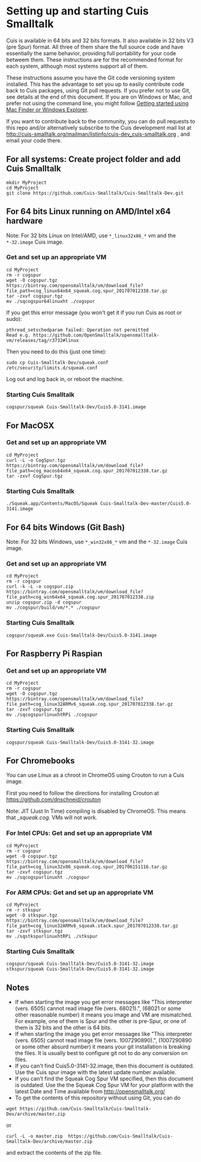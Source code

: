 # Setting up and starting Cuis Smalltalk #

Cuis is available in 64 bits and 32 bits formats. It also available in 32 bits V3 (pre Spur) format. All three of them share the full source code and have essentially the same behavior, providing full portability for your code betweem them. These instructions are for the recommended format for each system, although most systems support all of them.

These instructions assume you have the Git code versioning system installed. This has the advantage to set you up to easily contribute code back to Cuis packages, using Git pull requests. If you prefer not to use Git, see details at the end of this document. If you are on Windows or Mac, and prefer not using the command line, you might follow [Getting started using Mac Finder or Windows Explorer](GettingStarted-NoCommandLine.md).

If you want to contribute back to the community, you can do pull requests to this repo and/or alternatively subscribe to the Cuis development mail list at http://cuis-smalltalk.org/mailman/listinfo/cuis-dev_cuis-smalltalk.org , and email your code there.

## For all systems: Create project folder and add Cuis Smalltalk ##
```
mkdir MyProject
cd MyProject
git clone https://github.com/Cuis-Smalltalk/Cuis-Smalltalk-Dev.git
```

## For 64 bits Linux running on AMD/Intel x64 hardware ##

Note: For 32 bits Linux on Intel/AMD, use ```*_linux32x86_*``` vm and the ```*-32.image``` Cuis image.

### Get and set up an appropriate VM ###
```
cd MyProject
rm -r cogspur
wget -O cogspur.tgz https://bintray.com/opensmalltalk/vm/download_file?file_path=cog_linux64x64_squeak.cog.spur_201707012338.tar.gz
tar -zxvf cogspur.tgz
mv ./sqcogspur64linuxht ./cogspur
```
If you get this error message (you won't get it if you run Cuis as root or sudo):
```
pthread_setschedparam failed: Operation not permitted
Read e.g. https://github.com/OpenSmalltalk/opensmalltalk-vm/releases/tag/r3732#linux
```
Then you need to do this (just one time):
```
sudo cp Cuis-Smalltalk-Dev/squeak.conf /etc/security/limits.d/squeak.conf
```
Log out and log back in, or reboot the machine.

### Starting Cuis Smalltalk ###
```
cogspur/squeak Cuis-Smalltalk-Dev/Cuis5.0-3141.image
```

## For MacOSX ##

### Get and set up an appropriate VM ###
```
cd MyProject
curl -L -o CogSpur.tgz https://bintray.com/opensmalltalk/vm/download_file?file_path=cog_macos64x64_squeak.cog.spur_201707012338.tar.gz
tar -zxvf CogSpur.tgz
```

### Starting Cuis Smalltalk ###

```
./Squeak.app/Contents/MacOS/Squeak Cuis-Smalltalk-Dev-master/Cuis5.0-3141.image
```

## For 64 bits Windows (Git Bash) ##

Note: For 32 bits Windows, use ```*_win32x86_*``` vm and the ```*-32.image``` Cuis image.

### Get and set up an appropriate VM ###
```
cd MyProject
rm -r cogspur
curl -k -L -o cogspur.zip https://bintray.com/opensmalltalk/vm/download_file?file_path=cog_win64x64_squeak.cog.spur_201707012338.zip
unzip cogspur.zip -d cogspur
mv ./cogspur/build/vm/*.* ./cogspur
```

### Starting Cuis Smalltalk ###
```
cogspur/squeak.exe Cuis-Smalltalk-Dev/Cuis5.0-3141.image
```

## For Raspberry Pi Raspian ##

### Get and set up an appropriate VM ###
```
cd MyProject
rm -r cogspur
wget -O cogspur.tgz https://bintray.com/opensmalltalk/vm/download_file?file_path=cog_linux32ARMv6_squeak.cog.spur_201707012338.tar.gz
tar -zxvf cogspur.tgz
mv ./sqcogspurlinuxhtRPi ./cogspur
```

### Starting Cuis Smalltalk ###
```
cogspur/squeak Cuis-Smalltalk-Dev/Cuis5.0-3141-32.image
```

## For Chromebooks ##

You can use Linux as a chroot in ChromeOS using Crouton to run a Cuis image.

First you need to follow the directions for installing Crouton at
	https://github.com/dnschneid/crouton

Note: JIT (Just In Time) compiling is disabled by ChromeOS. This means that *_squeak.cog.* VMs will not work.

### For Intel CPUs: Get and set up an appropriate VM ###
```
cd MyProject
rm -r cogspur
wget -O cogspur.tgz https://bintray.com/opensmalltalk/vm/download_file?file_path=cog_linux32x86_squeak.cog.spur_201706151116.tar.gz
tar -zxvf cogspur.tgz
mv ./sqcogspurlinuxht ./cogspur
```
### For ARM CPUs: Get and set up an appropriate VM ###
```
cd MyProject
rm -r stkspur
wget -O stkspur.tgz https://bintray.com/opensmalltalk/vm/download_file?file_path=cog_linux32ARMv6_squeak.stack.spur_201707012338.tar.gz
tar -zxvf stkspur.tgz
mv ./sqstkspurlinuxhtRPi ./stkspur
```

### Starting Cuis Smalltalk ###
```
cogspur/squeak Cuis-Smalltalk-Dev/Cuis5.0-3141-32.image
stkspur/squeak Cuis-Smalltalk-Dev/Cuis5.0-3141-32.image
```

## Notes ##
* If when starting the image you get error messages like "This interpreter (vers. 6505) cannot read image file (vers. 68021).", (68021 or some other reasonable number) it means you image and VM are mismatched. For example, one of them is Spur and the other is pre-Spur, or one of them is 32 bits and the other is 64 bits.
* If when starting the image you get error messages like "This interpreter (vers. 6505) cannot read image file (vers. 1007290890).", (1007290890 or some other absurd number) it means your git installation is breaking the files. It is usually best to configure git not to do any conversion on files.
* If you can't find Cuis5.0-3141-32.image, then this document is outdated. Use the Cuis spur image with the latest update number available.
* If you can't find the Squeak Cog Spur VM specified, then this document is outdated. Use the the Squeak Cog Spur VM for your platform with the latest Date and Time available from http://opensmalltalk.org/
* To get the contents of this repository without using Git, you can do
```
wget https://github.com/Cuis-Smalltalk/Cuis-Smalltalk-Dev/archive/master.zip
```
or
```
curl -L -o master.zip  https://github.com/Cuis-Smalltalk/Cuis-Smalltalk-Dev/archive/master.zip
```
and extract the contents of the zip file.